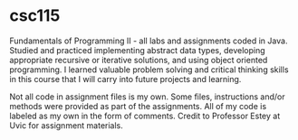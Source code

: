 # csc115
Fundamentals of Programming II - all labs and assignments coded in Java. Studied and practiced implementing abstract data types, developing appropriate recursive or iterative solutions, and using object oriented programming. I learned valuable problem solving and critical thinking skills in this course that I will carry into future projects and learning.

Not all code in assignment files is my own. Some files, instructions and/or methods were provided as part of the assignments. All of my code is labeled as my own in the form of comments. Credit to Professor Estey at Uvic for assignment materials.
